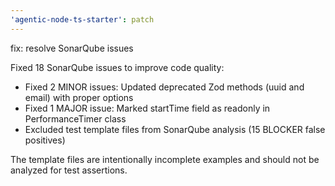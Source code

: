```yaml
---
'agentic-node-ts-starter': patch
---
```


fix: resolve SonarQube issues

Fixed 18 SonarQube issues to improve code quality:

- Fixed 2 MINOR issues: Updated deprecated Zod methods (uuid and email) with proper options
- Fixed 1 MAJOR issue: Marked startTime field as readonly in PerformanceTimer class
- Excluded test template files from SonarQube analysis (15 BLOCKER false positives)

The template files are intentionally incomplete examples and should not be analyzed for test assertions.
